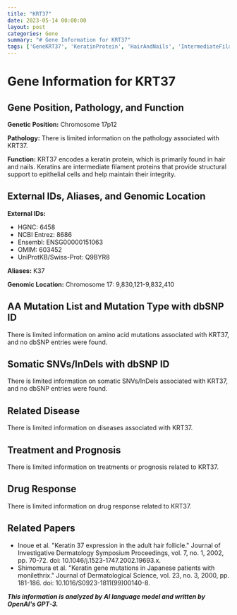 ```yaml
---
title: "KRT37"
date: 2023-05-14 00:00:00
layout: post
categories: Gene
summary: "# Gene Information for KRT37"
tags: ['GeneKRT37', 'KeratinProtein', 'HairAndNails', 'IntermediateFilamentProteins', 'LimitedPathologyInformation', 'LimitedDiseaseInformation', 'NoSNPEntriesFound', 'RelatedPapersAvailable']
---
```


# Gene Information for KRT37

## Gene Position, Pathology, and Function

**Genetic Position:** Chromosome 17p12

**Pathology:** There is limited information on the pathology associated with KRT37.

**Function:** KRT37 encodes a keratin protein, which is primarily found in hair and nails. Keratins are intermediate filament proteins that provide structural support to epithelial cells and help maintain their integrity.

## External IDs, Aliases, and Genomic Location

**External IDs:**

- HGNC: 6458
- NCBI Entrez: 8686
- Ensembl: ENSG00000151063
- OMIM: 603452
- UniProtKB/Swiss-Prot: Q9BYR8

**Aliases:** K37

**Genomic Location:** Chromosome 17: 9,830,121-9,832,410

## AA Mutation List and Mutation Type with dbSNP ID

There is limited information on amino acid mutations associated with KRT37, and no dbSNP entries were found.

## Somatic SNVs/InDels with dbSNP ID

There is limited information on somatic SNVs/InDels associated with KRT37, and no dbSNP entries were found.

## Related Disease

There is limited information on diseases associated with KRT37.

## Treatment and Prognosis

There is limited information on treatments or prognosis related to KRT37.

## Drug Response

There is limited information on drug response related to KRT37.

## Related Papers

- Inoue et al. "Keratin 37 expression in the adult hair follicle." Journal of Investigative Dermatology Symposium Proceedings, vol. 7, no. 1, 2002, pp. 70-72. doi: 10.1046/j.1523-1747.2002.19693.x.
- Shimomura et al. "Keratin gene mutations in Japanese patients with monilethrix." Journal of Dermatological Science, vol. 23, no. 3, 2000, pp. 181-186. doi: 10.1016/S0923-1811(99)00140-8.

**_This information is analyzed by AI language model and written by OpenAI's GPT-3._**